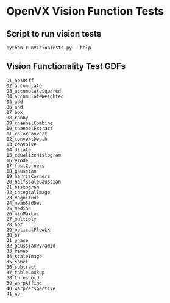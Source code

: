 # OpenVX Vision Function Tests

## Script to run vision tests

```
python runVisionTests.py --help
```

## Vision Functionality Test GDFs

```
01_absDiff
02_accumulate
03_accumulateSquared
04_accumulateWeighted
05_add
06_and
07_box
08_canny
09_channelCombine
10_channelExtract
11_colorConvert
12_convertDepth
13_convolve
14_dilate
15_equalizeHistogram
16_erode
17_fastCorners
18_gaussian
19_harrisCorners
20_halfScaleGaussian
21_histogram
22_integralImage
23_magnitude
24_meanStdDev
25_median
26_minMaxLoc
27_multiply
28_not
29_opticalFlowLK
30_or
31_phase
32_gaussianPyramid
33_remap
34_scaleImage
35_sobel
36_subtract
37_tableLookup
38_threshold
39_warpAffine
40_warpPerspective
41_xor
```